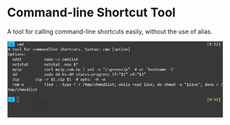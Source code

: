 # Command-line Shortcut Tool
A tool for calling command-line shortcuts easily, without the use of alias.

<img src="scnshot.png">
